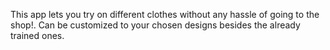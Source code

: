 This app lets you try on different clothes without any hassle of going to the shop!. Can be customized to your chosen designs besides the already trained ones.

